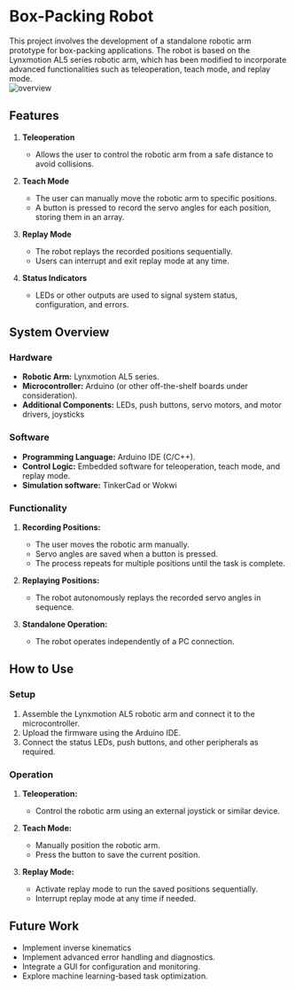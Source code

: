 # Box-Packing Robot  

This project involves the development of a standalone robotic arm prototype for box-packing applications. The robot is based on the Lynxmotion AL5 series robotic arm, which has been modified to incorporate advanced functionalities such as teleoperation, teach mode, and replay mode.  
![overview](https://github.com/user-attachments/assets/6c4e5b1e-e114-4644-93fd-13f39d9dfdd5)


## Features  

1. **Teleoperation**  
   - Allows the user to control the robotic arm from a safe distance to avoid collisions.  

2. **Teach Mode**  
   - The user can manually move the robotic arm to specific positions.  
   - A button is pressed to record the servo angles for each position, storing them in an array.  

3. **Replay Mode**  
   - The robot replays the recorded positions sequentially.  
   - Users can interrupt and exit replay mode at any time.  

4. **Status Indicators**  
   - LEDs or other outputs are used to signal system status, configuration, and errors.  

## System Overview  

### Hardware  
- **Robotic Arm:** Lynxmotion AL5 series.  
- **Microcontroller:** Arduino (or other off-the-shelf boards under consideration).  
- **Additional Components:** LEDs, push buttons, servo motors, and motor drivers, joysticks


### Software  
- **Programming Language:** Arduino IDE (C/C++).  
- **Control Logic:** Embedded software for teleoperation, teach mode, and replay mode.
- **Simulation software:** TinkerCad or Wokwi

### Functionality  
1. **Recording Positions:**  
   - The user moves the robotic arm manually.  
   - Servo angles are saved when a button is pressed.  
   - The process repeats for multiple positions until the task is complete.  

2. **Replaying Positions:**  
   - The robot autonomously replays the recorded servo angles in sequence.  

3. **Standalone Operation:**  
   - The robot operates independently of a PC connection.  

## How to Use  

### Setup  
1. Assemble the Lynxmotion AL5 robotic arm and connect it to the microcontroller.  
2. Upload the firmware using the Arduino IDE.  
3. Connect the status LEDs, push buttons, and other peripherals as required.  

### Operation  
1. **Teleoperation:**  
   - Control the robotic arm using an external joystick or similar device.  

2. **Teach Mode:**  
   - Manually position the robotic arm.  
   - Press the button to save the current position.  

3. **Replay Mode:**  
   - Activate replay mode to run the saved positions sequentially.  
   - Interrupt replay mode at any time if needed.  

## Future Work  
- Implement inverse kinematics
- Implement advanced error handling and diagnostics.  
- Integrate a GUI for configuration and monitoring.  
- Explore machine learning-based task optimization.

  

